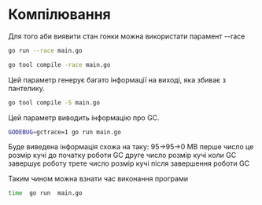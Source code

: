 # Компілювання
Для того аби виявити стан гонки можна використати парамент --race
```bash
go run --race main.go
```
```bash
go tool compile -race main.go 
```
Цей параметр генерує багато інформації на виході, яка збиває з пантелику.
```bash
go tool compile -S main.go
```
Цей параметр виводить інформацію про GC.
```bash
GODEBUG=gctrace=1 go run main.go
```
Буде виведена інформація схожа на таку: 95->95->0 MB перше число це розмір кучі до початку роботи GC друге число розмір кучі коли GC завершує роботу
трете число розмір кучі після завершення роботи GC

Таким чином можна взнати час виконання програми
```bash
time  go run  main.go
```
